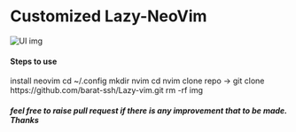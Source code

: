 <h1>Customized Lazy-NeoVim</h1>

<img src="./img/Screenshot 2023-12-24 at 10.13.27 PM.png" alt="UI img" style="width: 250px, height: 200px"/>

<h4>Steps to use</h4>
install neovim
cd ~/.config
mkdir nvim
cd nvim
clone repo -> git clone https://github.com/barat-ssh/Lazy-vim.git
rm -rf img

<h5>feel free to raise pull request if there is any improvement that to be made. Thanks</h5>
